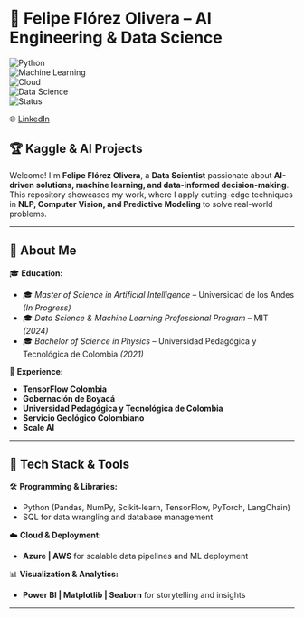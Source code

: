 # 🚀 Felipe Flórez Olivera – AI Engineering & Data Science

![Python](https://img.shields.io/badge/Python-3.x-blue?style=flat&logo=python)  
![Machine Learning](https://img.shields.io/badge/Machine%20Learning-Scikit--learn%20%7C%20TensorFlow%20%7C%20LangChain-orange)  
![Cloud](https://img.shields.io/badge/Cloud-AWS%20%7C%20Azure-blue)  
![Data Science](https://img.shields.io/badge/Data%20Science-EDA%20%7C%20Feature%20Engineering%20%7C%20Predictive%20Modeling-success)  
![Status](https://img.shields.io/badge/Status-Active-green)  

🌐 [LinkedIn](https://www.linkedin.com/in/felipeflorezo/)

## 🏆 Kaggle & AI Projects  

Welcome! I'm **Felipe Flórez Olivera**, a **Data Scientist** passionate about **AI-driven solutions, machine learning, and data-informed decision-making**. This repository showcases my work, where I apply cutting-edge techniques in **NLP, Computer Vision, and Predictive Modeling** to solve real-world problems.  

---

## 📌 About Me  

🎓 **Education:**  
- 🎓 *Master of Science in Artificial Intelligence* – Universidad de los Andes *(In Progress)*  
- 🎓 *Data Science & Machine Learning Professional Program* – MIT *(2024)*  
- 🎓 *Bachelor of Science in Physics* – Universidad Pedagógica y Tecnológica de Colombia *(2021)*  

💼 **Experience:**  
- **TensorFlow Colombia** 
- **Gobernación de Boyacá**
- **Universidad Pedagógica y Tecnológica de Colombia**
- **Servicio Geológico Colombiano**
- **Scale AI**

---


## 📌 Tech Stack & Tools  

🛠️ **Programming & Libraries:**  
- Python (Pandas, NumPy, Scikit-learn, TensorFlow, PyTorch, LangChain)  
- SQL for data wrangling and database management  

☁️ **Cloud & Deployment:**  
- **Azure | AWS** for scalable data pipelines and ML deployment  

📊 **Visualization & Analytics:**  
- **Power BI | Matplotlib | Seaborn** for storytelling and insights  

---
